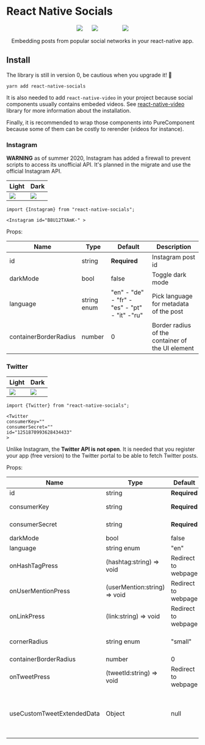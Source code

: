 # React Native Socials

<p align="center">
<image src="https://github.com/PierreCapo/react-native-socials/raw/master/images/logo_twitter.png" style="margin-right:20px;" />
<image src="https://github.com/PierreCapo/react-native-socials/raw/master/images/logo_instagram.png" style="margin-right:30px;"/>
<image src="https://github.com/PierreCapo/react-native-socials/raw/master/images/logo_rn.png" style="margin-left:30px;"/>
</p>
<p/>
<p align="center">Embedding posts from popular social networks in your react-native app.</p>

## Install

The library is still in version 0, be cautious when you upgrade it! 🚧

```
yarn add react-native-socials
```

It is also needed to add `react-native-video` in your project because social components usually contains embeded videos. See [react-native-video](https://github.com/react-native-community/react-native-video) library for more information about the installation.

Finally, it is recommended to wrap those components into PureComponent because some of them can be costly to rerender (videos for instance).

### Instagram

**WARNING** as of summer 2020, Instagram has added a firewall to prevent scripts to access its unofficial API.
It's planned in the migrate and use the official Instagram API.

| Light                                                                                                         | Dark                                                                                                               |
| ------------------------------------------------------------------------------------------------------------- | ------------------------------------------------------------------------------------------------------------------ |
| <image src="https://github.com/PierreCapo/react-native-socials/raw/master/images/screenshot_instagram.png" /> | <image src="https://github.com/PierreCapo/react-native-socials/raw/master/images/screenshot_instagram_dark.png" /> |

```JSX
import {Instagram} from "react-native-socials";

<Instagram id="B8U12TXAmK-" >
```

Props:

| Name                  | Type        | Default                                       | Description                                      |
| --------------------- | ----------- | --------------------------------------------- | ------------------------------------------------ |
| id                    | string      | **Required**                                  | Instagram post id                                |
| darkMode              | bool        | false                                         | Toggle dark mode                                 |
| language              | string enum | "en" - "de" - "fr" - "es" - "pt" - "it" -"ru" | Pick language for metadata of the post           |
| containerBorderRadius | number      | 0                                             | Border radius of the container of the UI element |

### Twitter

| Light                                                                                                       | Dark                                                                                                             |
| ----------------------------------------------------------------------------------------------------------- | ---------------------------------------------------------------------------------------------------------------- |
| <image src="https://github.com/PierreCapo/react-native-socials/raw/master/images/screenshot_twitter.jpg" /> | <image src="https://github.com/PierreCapo/react-native-socials/raw/master/images/screenshot_twitter_dark.jpg" /> |

```JSX
import {Twitter} from "react-native-socials";

<Twitter
consumerKey=""
consumerSecret=""
id="1251870993628434433"
>
```

Unlike Instagram, the **Twitter API is not open**. It is needed that you register your app (free version) to the Twitter portal to be able to fetch Twitter posts.

Props:

| Name                       | Type                         | Default             | Description                                                                                                                                                                                                                                                                                                                                                                                        |
| -------------------------- | ---------------------------- | ------------------- | -------------------------------------------------------------------------------------------------------------------------------------------------------------------------------------------------------------------------------------------------------------------------------------------------------------------------------------------------------------------------------------------------- |
| id                         | string                       | **Required**        | Twitter post id                                                                                                                                                                                                                                                                                                                                                                                    |
| consumerKey                | string                       | **Required**        | OAuth 1.0 Twitter key that is granted when you [register your app on Twitter Portal](https://developer.twitter.com/en/docs/basics/authentication/oauth-1-0a)                                                                                                                                                                                                                                       |
| consumerSecret             | string                       | **Required**        | OAuth 1.0 Twitter secret that is granted when you [register your app on Twitter Portal](https://developer.twitter.com/en/docs/basics/authentication/oauth-1-0a)                                                                                                                                                                                                                                    |
| darkMode                   | bool                         | false               | Toggle dark mode                                                                                                                                                                                                                                                                                                                                                                                   |
| language                   | string enum                  | "en"                | Pick language for metadata of the post                                                                                                                                                                                                                                                                                                                                                             |
| onHashTagPress             | (hashtag:string) => void     | Redirect to webpage | Overrides default behavior when pressing an hashtag in a Tweet                                                                                                                                                                                                                                                                                                                                     |
| onUserMentionPress         | (userMention:string) => void | Redirect to webpage | Overrides default behavior when pressing a user mention in a Tweet                                                                                                                                                                                                                                                                                                                                 |
| onLinkPress                | (link:string) => void        | Redirect to webpage | Overrides default behavior when pressing a link in a Tweet                                                                                                                                                                                                                                                                                                                                         |
| cornerRadius               | string enum                  | "small"             | Chose the corner radius of UI elements in a post. Typically a post taking the whole width of the screen should have "big" whereas a post in a card should use the "small" value                                                                                                                                                                                                                    |
| containerBorderRadius      | number                       | 0                   | Border radius of the container of the UI element                                                                                                                                                                                                                                                                                                                                                   |
| onTweetPress               | (tweetId:string) => void     | Redirect to webpage | Overrides default behavior when pressing the tweet                                                                                                                                                                                                                                                                                                                                                 |
| useCustomTweetExtendedData | Object                       | null                | Use this prop when you have already fetched the Twitter data in the app, and you want to call the component with the Twitter data as prop that you already have fetched. This object needs to be **exactly** the response of the call to the Twitter API with the **?tweet_mode=extended** parameter, like: https://api.twitter.com/1.1/statuses/show/1265128375707983872.json?tweet_mode=extended |
